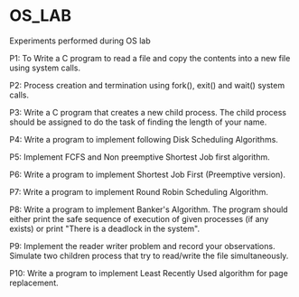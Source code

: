 # OS_LAB
Experiments performed during OS lab

P1: To Write a C program to read a file and copy the contents into a new file using system calls.

P2: Process creation and termination using fork(), exit() and wait() system calls.

P3: Write a C program that creates a new child process. The child process should be assigned to do the task of finding the length of your name.

P4: Write a program to implement following Disk Scheduling Algorithms.

P5: Implement FCFS and Non preemptive Shortest Job first algorithm.

P6: Write a program to implement Shortest Job First (Preemptive version).

P7: Write a program to implement Round Robin Scheduling Algorithm.

P8: Write a program to implement Banker's Algorithm. The program should either print the safe sequence of execution of given processes (if any exists) or print "There is a deadlock in the system".

P9: Implement the reader writer problem and record your observations. Simulate two children process that try to read/write the file simultaneously.

P10: Write a program to implement Least Recently Used algorithm for page replacement.
